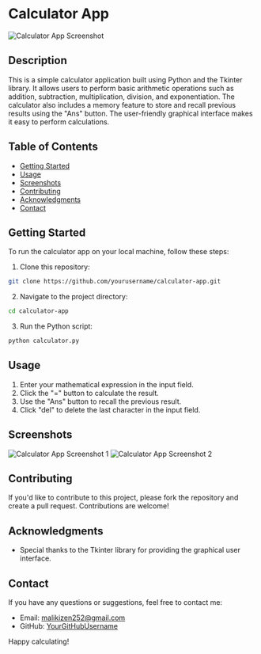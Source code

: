 # Calculator App

![Calculator App Screenshot](screenshot.png)

## Description

This is a simple calculator application built using Python and the Tkinter library. It allows users to perform basic arithmetic operations such as addition, subtraction, multiplication, division, and exponentiation. The calculator also includes a memory feature to store and recall previous results using the "Ans" button. The user-friendly graphical interface makes it easy to perform calculations.

## Table of Contents

- [Getting Started](#getting-started)
- [Usage](#usage)
- [Screenshots](#screenshots)
- [Contributing](#contributing)
- [Acknowledgments](#acknowledgments)
- [Contact](#contact)

## Getting Started

To run the calculator app on your local machine, follow these steps:

1. Clone this repository:
```bash
git clone https://github.com/yourusername/calculator-app.git
```
2. Navigate to the project directory:
```bash
cd calculator-app
```
3. Run the Python script:
```bash
python calculator.py
```

## Usage

1. Enter your mathematical expression in the input field.
2. Click the "=" button to calculate the result.
3. Use the "Ans" button to recall the previous result.
4. Click "del" to delete the last character in the input field.

## Screenshots

![Calculator App Screenshot 1](screenshot1.png)
![Calculator App Screenshot 2](screenshot2.png)

## Contributing

If you'd like to contribute to this project, please fork the repository and create a pull request. Contributions are welcome!

## Acknowledgments

- Special thanks to the Tkinter library for providing the graphical user interface.

## Contact

If you have any questions or suggestions, feel free to contact me:

- Email: malikizen252@gmail.com
- GitHub: [YourGitHubUsername](https://github.com/Izzenn)

Happy calculating!

